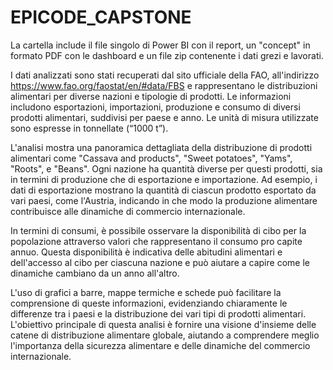 # EPICODE_CAPSTONE

La cartella include il file singolo di Power BI con il report, un "concept" in formato PDF con le dashboard e un file zip contenente i dati grezi e lavorati.

I dati analizzati sono stati recuperati dal sito ufficiale della FAO, all'indirizzo https://www.fao.org/faostat/en/#data/FBS e rappresentano le distribuzioni alimentari per diverse nazioni e tipologie di prodotti. Le informazioni includono esportazioni, importazioni, produzione e consumo di diversi prodotti alimentari, suddivisi per paese e anno. Le unità di misura utilizzate sono espresse in tonnellate (“1000 t”).

L'analisi mostra una panoramica dettagliata della distribuzione di prodotti alimentari come "Cassava and products", "Sweet potatoes", "Yams", "Roots", e "Beans". Ogni nazione ha quantità diverse per questi prodotti, sia in termini di produzione che di esportazione e importazione. Ad esempio, i dati di esportazione mostrano la quantità di ciascun prodotto esportato da vari paesi, come l'Austria, indicando in che modo la produzione alimentare contribuisce alle dinamiche di commercio internazionale.

In termini di consumi, è possibile osservare la disponibilità di cibo per la popolazione attraverso valori che rappresentano il consumo pro capite annuo. Questa disponibilità è indicativa delle abitudini alimentari e dell'accesso al cibo per ciascuna nazione e può aiutare a capire come le dinamiche cambiano da un anno all'altro.

L'uso di grafici a barre, mappe termiche e schede può facilitare la comprensione di queste informazioni, evidenziando chiaramente le differenze tra i paesi e la distribuzione dei vari tipi di prodotti alimentari. L'obiettivo principale di questa analisi è fornire una visione d'insieme delle catene di distribuzione alimentare globale, aiutando a comprendere meglio l'importanza della sicurezza alimentare e delle dinamiche del commercio internazionale.
